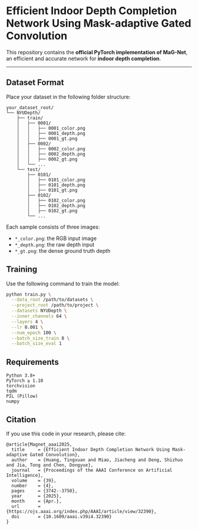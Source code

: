 # Efficient Indoor Depth Completion Network Using Mask-adaptive Gated Convolution

This repository contains the **official PyTorch implementation of MaG-Net**, an efficient and accurate network for **indoor depth completion**.

---

## Dataset Format

Place your dataset in the following folder structure:
```
your_dataset_root/
└── NYUDepth/
    ├── train/
    │   ├── 0001/
    │   │   ├── 0001_color.png
    │   │   ├── 0001_depth.png
    │   │   ├── 0001_gt.png
    │   ├── 0002/
    │   │   ├── 0002_color.png
    │   │   ├── 0002_depth.png
    │   │   ├── 0002_gt.png
    │   └── ...
    └── test/
        ├── 0101/
        │   ├── 0101_color.png
        │   ├── 0101_depth.png
        │   ├── 0101_gt.png
        ├── 0102/
        │   ├── 0102_color.png
        │   ├── 0102_depth.png
        │   ├── 0102_gt.png
        └── ...
```

Each sample consists of three images:
- `*_color.png`: the RGB input image
- `*_depth.png`: the raw depth input
- `*_gt.png`: the dense ground truth depth

## Training

Use the following command to train the model:

```bash
python train.py \
  --data_root /path/to/datasets \
  --project_root /path/to/project \
  --datasets NYUDepth \
  --inner_channels 64 \
  --layers 4 \
  --lr 0.001 \
  --num_epoch 100 \
  --batch_size_train 8 \
  --batch_size_eval 1
```

## Requirements

    Python 3.8+
    PyTorch ≥ 1.10
    torchvision
    tqdm
    PIL (Pillow)
    numpy

## Citation

If you use this code in your research, please cite:

```
@article{Magnet_aaai2025,
  title     = {Efficient Indoor Depth Completion Network Using Mask-adaptive Gated Convolution},
  author    = {Huang, Tingxuan and Miao, Jiacheng and Deng, Shizhuo and Jia, Tong and Chen, Dongyue},
  journal   = {Proceedings of the AAAI Conference on Artificial Intelligence},
  volume    = {39},
  number    = {4},
  pages     = {3742--3750},
  year      = {2025},
  month     = {Apr.},
  url       = {https://ojs.aaai.org/index.php/AAAI/article/view/32390},
  doi       = {10.1609/aaai.v39i4.32390}
}
```